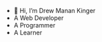 - 👋 Hi, I’m Drew Manan Kinger
-  A Web Developer
-  A Programmer
-  A Learner 
  

<!---
imDrew259/imDrew259 is a ✨ special ✨ repository because its `README.md` (this file) appears on your GitHub profile.
You can click the Preview link to take a look at your changes.
--->
